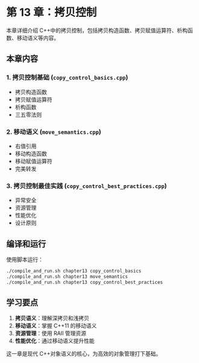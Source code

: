 # 第 13 章：拷贝控制

本章详细介绍 C++中的拷贝控制，包括拷贝构造函数、拷贝赋值运算符、析构函数、移动语义等内容。

## 本章内容

### 1. 拷贝控制基础 (`copy_control_basics.cpp`)

- 拷贝构造函数
- 拷贝赋值运算符
- 析构函数
- 三五零法则

### 2. 移动语义 (`move_semantics.cpp`)

- 右值引用
- 移动构造函数
- 移动赋值运算符
- 完美转发

### 3. 拷贝控制最佳实践 (`copy_control_best_practices.cpp`)

- 异常安全
- 资源管理
- 性能优化
- 设计原则

## 编译和运行

使用脚本运行：

```bash
./compile_and_run.sh chapter13 copy_control_basics
./compile_and_run.sh chapter13 move_semantics
./compile_and_run.sh chapter13 copy_control_best_practices
```

## 学习要点

1. **拷贝语义**：理解深拷贝和浅拷贝
2. **移动语义**：掌握 C++11 的移动语义
3. **资源管理**：使用 RAII 管理资源
4. **性能优化**：通过移动语义提升性能

这一章是现代 C++对象语义的核心，为高效的对象管理打下基础。
